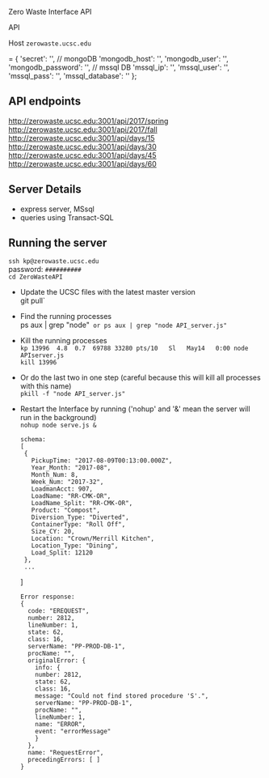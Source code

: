 Zero Waste Interface API

API

Host `zerowaste.ucsc.edu`

 = {
  'secret': '',
  // mongoDB
  'mongodb_host': '',
  'mongodb_user': '',
  'mongodb_password': '',
  // mssql DB
  'mssql_ip': '',
  'mssql_user': '',
  'mssql_pass': '',
  'mssql_database': ''
};


## API endpoints
http://zerowaste.ucsc.edu:3001/api/2017/spring
http://zerowaste.ucsc.edu:3001/api/2017/fall
http://zerowaste.ucsc.edu:3001/api/days/15
http://zerowaste.ucsc.edu:3001/api/days/30
http://zerowaste.ucsc.edu:3001/api/days/45
http://zerowaste.ucsc.edu:3001/api/days/60

## Server Details
- express server, MSsql
- queries using Transact-SQL

## Running the server
`ssh kp@zerowaste.ucsc.edu`<br/>
password: `##########`<br/>
`cd ZeroWasteAPI`<br/>

- Update the UCSC files with the latest master version<br/>
git pull`
- Find the running processes<br/>
ps aux | grep "node"` or ps aux | grep "node API_server.js"`
- Kill the running processes<br/>
`kp 13996  4.8  0.7  69788 33280 pts/10   Sl   May14   0:00 node APIserver.js`<br/>
`kill 13996`
- Or do the last two in one step (careful because this will kill all processes with this name)<br/>
`pkill -f "node API_server.js"`
- Restart the Interface by running ('nohup' and '&' mean the server will run in the background)<br/>
`nohup node serve.js &`


      schema:
      [
       {
         PickupTime: "2017-08-09T00:13:00.000Z",
         Year_Month: "2017-08",
         Month_Num: 8,
         Week_Num: "2017-32",
         LoadmanAcct: 907,
         LoadName: "RR-CMK-OR",
         LoadName_Split: "RR-CMK-OR",
         Product: "Compost",
         Diversion_Type: "Diverted",
         ContainerType: "Roll Off",
         Size_CY: 20,
         Location: "Crown/Merrill Kitchen",
         Location_Type: "Dining",
         Load_Split: 12120
       },
       ...
     ]


      Error response:
      {
        code: "EREQUEST",
        number: 2812,
        lineNumber: 1,
        state: 62,
        class: 16,
        serverName: "PP-PROD-DB-1",
        procName: "",
        originalError: {
          info: {
          number: 2812,
          state: 62,
          class: 16,
          message: "Could not find stored procedure 'S'.",
          serverName: "PP-PROD-DB-1",
          procName: "",
          lineNumber: 1,
          name: "ERROR",
          event: "errorMessage"
          }
        },
        name: "RequestError",
        precedingErrors: [ ]
      }
